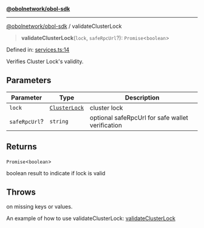 [**@obolnetwork/obol-sdk**](../index.md)

***

[@obolnetwork/obol-sdk](../index.md) / validateClusterLock

> **validateClusterLock**(`lock`, `safeRpcUrl`?): `Promise`\<`boolean`\>

Defined in: [services.ts:14](https://github.com/ObolNetwork/obol-sdk/blob/d77f4594233f658ddb52882926187420144e316d/src/services.ts#L14)

Verifies Cluster Lock's validity.

## Parameters

| Parameter | Type | Description |
| ------ | ------ | ------ |
| `lock` | [`ClusterLock`](../type-aliases/ClusterLock.md) | cluster lock |
| `safeRpcUrl`? | `string` | optional safeRpcUrl for safe wallet verification |

## Returns

`Promise`\<`boolean`\>

boolean result to indicate if lock is valid

## Throws

on missing keys or values.

An example of how to use validateClusterLock:
[validateClusterLock](https://github.com/ObolNetwork/obol-sdk-examples/blob/main/TS-Example/index.ts#L127)
